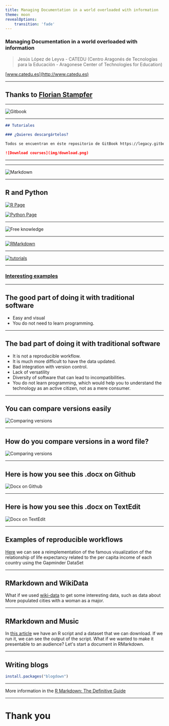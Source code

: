 ```yaml
---
title: Managing Documentation in a world overloaded with information
theme: moon
revealOptions:
    transition: 'fade'
---
```

<!-- .slide: data-background="img/Logos_reveal.png" -->

### Managing Documentation in a world overloaded with information

> Jesús López de Leyva - CATEDU (Centro Aragonés de Tecnologías para la Educación - Aragonese Center of Technologies for Education)

[www.catedu.es](http://www.catedu.es)

---
<!-- .slide: data-background="img/Logos_reveal_s.png" -->

## Thanks to [Florian Stampfer](https://www.uibk.ac.at/dingim/team/stampfer/)

---
<!-- .slide: data-background="img/Logos_reveal_s.png" -->

![Gitbook](img/gitbook.png)

---
<!-- .slide: data-background="img/Logos_reveal_s.png" -->

```markdown
## Tutoriales

### ¿Quieres descargártelos?

Todos se encuentran en éste repositorio de GitBook https://legacy.gitbook.com/@catedu. DESCARGABLES EN FORMATO PDF, ePUB, eMobi.. y CON LICENCIA CC puedes usarlos en tus clases respetando la licencia.

![Download courses](img/download.png)
```

---

<!-- .slide: data-background-iframe="https://catedu.gitbooks.io/robotica/content/" data-background-interactive -->

---
<!-- .slide: data-background="img/Logos_reveal_s.png" -->

![Markdown](img/markdown.png)

---
<!-- .slide: data-background="img/Logos_reveal_s.png" -->

## R and Python

[![R Page](img/r_language_page.png)](https://www.r-project.org/about.html) <!-- .element height="50%" width="50%" -->

[![Python Page](img/python_web.png)](https://www.python.org/) <!-- .element height="50%" width="50%" -->

---
<!-- .slide: data-background="img/Logos_reveal_s.png" -->

![Free knowledge](img/free_knowledge.jpeg)

---
<!-- .slide: data-background="img/Logos_reveal_s.png" -->

[![RMarkdown](img/rmarkdown.png)](https://rmarkdown.rstudio.com/)

---
<!-- .slide: data-background="img/Logos_reveal_s.png" -->

[![tutorials](img/tutorial_rmarkdown.png)](https://rmarkdown.rstudio.com/)

---
<!-- .slide: data-background="img/Logos_reveal_s.png" -->

### [Interesting examples](https://gallery.shinyapps.io/cran-gauge/)

---
<!-- .slide: data-background="img/Logos_reveal_s.png" -->

## The good part of doing it with traditional software
* Easy and visual
* You do not need to learn programming.

---
<!-- .slide: data-background="img/Logos_reveal_s.png" -->

## The bad part of doing it with traditional software 
* It is not a reproducible workflow.
* It is much more difficult to have the data updated.
* Bad integration with version control.
* Lack of versatility
* Diversity of software that can lead to incompatibilities.
* You do not learn programming, which would help you to understand the technology as an active citizen, not as a mere consumer.

---
<!-- .slide: data-background="img/Logos_reveal_s.png" -->

## You can compare versions easily

![Comparing versions](img/cambios2.png)

---
<!-- .slide: data-background="img/Logos_reveal_s.png" -->

## How do you compare versions in a word file?

![Comparing versions](img/cambios2.png)

---
<!-- .slide: data-background="img/Logos_reveal_s.png" -->

## Here is how you see this .docx on Github

![Docx on Github](img/docx_github.png)

---
<!-- .slide: data-background="img/Logos_reveal_s.png" -->

## Here is how you see this .docx on TextEdit

![Docx on TextEdit](img/docx_in_textedit.png)

---
<!-- .slide: data-background="img/Logos_reveal_s.png" -->

## Examples of reproducible workflows

[Here](https://colab.research.google.com/drive/1MucxxfaLjmqnjYg4-qy8C8piVFzw757I) we can see a reimplementation of the famous visualization of the relationship of life expectancy related to the per capita income of each country using the Gapminder DataSet

---
<!-- .slide: data-background="img/Logos_reveal_s.png" -->

## RMarkdown and WikiData

What if we used [wiki-data](https://query.wikidata.org/) to get some interesting data, such as data about More populated cities with a woman as a major.

---
<!-- .slide: data-background="img/Logos_reveal_s.png" -->

## RMarkdown and Music

In [this article](https://pushpullfork.com/exploring-musical-data-with-r/) we have an R script and a dataset that we can download. If we run it, we can see the output of the script. What if we wanted to make it presentable to an audience? Let's start a document in RMarkdown.

---
<!-- .slide: data-background="img/Logos_reveal_s.png" -->

## Writing blogs

```r
install.packages("blogdown")
```

---
<!-- .slide: data-background="img/Logos_reveal_s.png" -->

More information in the [R Markdown: The Definitive Guide](https://bookdown.org/yihui/rmarkdown/)

---
<!-- .slide: data-background="img/Logos_reveal.png" -->

# Thank you



